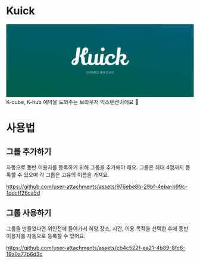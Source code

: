 # Kuick

![Banner](assets/banner.png)
K-cube, K-hub 예약을 도와주는 브라우저 익스텐션이에요 🧩

# 사용법

## 그룹 추가하기
자동으로 동반 이용자를 등록하기 위해 그룹을 추가해야 해요. 
그룹은 최대 4명까지 등록할 수 있으며 각 그룹은 고유의 이름을 가져요.

https://github.com/user-attachments/assets/976ebe8b-29bf-4eba-b99c-1ddcff26ca5d

## 그룹 사용하기
그룹을 만들었다면 위인전에 들어가서 희망 장소, 시간, 이용 목적을 선택한 후에 동반 이용자를 자동으로 등록할 수 있어요.

https://github.com/user-attachments/assets/cb4c522f-ea21-4b89-8fc6-19a0a77b6d3c
